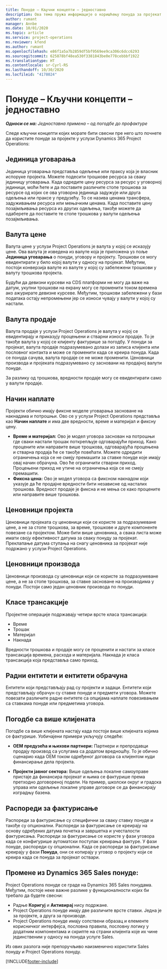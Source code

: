 ```yaml
---
title: Понуде – Кључни концепти – једноставно
description: Ова тема пружа информације о коришћењу понуда за пројекат у услузи Project Operations.
author: rumant
manager: Annbe
ms.date: 10/01/2020
ms.topic: article
ms.service: project-operations
ms.reviewer: kfend
ms.author: rumant
ms.openlocfilehash: e86f1a5a7b2859df5bf9569ee9ca306c6dcc6293
ms.sourcegitcommit: 625878bf48ea530f3381843be0e778cebbbf1922
ms.translationtype: HT
ms.contentlocale: sr-Cyrl-RS
ms.lasthandoff: 10/30/2020
ms.locfileid: "4178024"
---
```

# <a name="quotes---key-concepts---lite"></a>Понуде – Кључни концепти – једноставно

_**Односи се на:** Једноставна примена – од погодбе до профактуре_


Следе кључни концепти којих морате бити свесни пре него што почнете да користите понуде за пројекте у услузи Dynamics 365 Project Operations:

## <a name="contracting-unit"></a>Јединица уговарања

Јединица уговарања представља одељење или праксу која је власник испоруке пројекта. Можете подесити трошкове ресурса за сваку јединицу уговарања. Када одредите цену ресурса за ресурс у уговорној јединици, моћи ћете и да поставите различите стопе трошкова за ресурсе од којих се ова уговорна јединица задужује или друга одељења или праксе у предузећу. То се назива ценама трансфера, задуживањем ресурса или мењачким ценама. Када поставите цену позајмљивања ресурса из других одељења, такође можете да одаберете да поставите те стопе трошкова у валути одељења позајмљивања.

## <a name="cost-currency"></a>Валута цене

Валута цене у услузи Project Operations је валута у којој се исказују цене. Ова валута је изведена из валуте која је приложена уз поље **Јединица уговарања** о понуди, уговору и пројекту. Трошкови се могу евидентирати у било којој валути у односу на пројекат. Међутим, постоји конверзија валуте из валуте у којој су забележени трошкови у валуту трошкова пројекта.

Будући да девизни курсеви на CDS платформи не могу да важе на датум, укупни трошкови на екрану могу се променити током времена ако ажурирате девизне курсеве. Међутим, трошкови забележени у бази података остају непромењени јер се износи чувају у валути у којој су настали.

## <a name="sales-currency"></a>Валута продаје

Валута продаје у услузи Project Operations је валута у којој се евидентирају и приказују процењени и стварни износи продаје. То је такође валута у којој се клијенту фактурише за погодбу. У понуди за пројекат, валута продаје подразумевано долази из записа клијента или пословног контакта и може се променити када се креира понуда. Када се понуда сачува, валута продаје се не може променити. Ценовници производа и пројеката подразумевано су засновани на продајној валути понуде.

За разлику од трошкова, вредности продаје могу се евидентирати само у валути продаје.

## <a name="billing-method"></a>Начин наплате

Пројекти обично имају фиксне моделе уговарања засноване на накнадама и потрошњи. Ово се у услузи Project Operations представља као **Начин наплате** и има две вредности, време и материјал и фиксну цену.

- **Време и материјал:** Ово је модел уговора заснован на потрошњи где сваки настали трошак поткрепљује одговарајући приход. Како процените или направите више трошкова, одговарајућа процењена и стварна продаја ће се такође повећати. Можете одредити ограничења која се не смеју премашити за ставке понуде које имају овај начин обрачуна. Ово ће ограничити стварни приход. Процењени приход не утиче на ограничења која се не смеју премашити.
- **Фиксна цена:** Ово је модел уговора са фиксном накнадом који указује да ће продајне вредности бити независне од насталих трошкова. Вредност продаје је фиксна и не мења се како процените или направите више трошкова.

## <a name="project-price-lists"></a>Ценовници пројекта

Ценовници пројеката су ценовници који се користе за подразумеване цене, а не за стопе трошкова, за време, трошкове и друге компоненте повезане са пројектом. Може бити више ценовника, а свака листа може имати своју ефективност датума за сваку понуду за пројекат. Преклапање датума ступања на снагу ценовника за пројекат није подржано у услузи Project Operations.

## <a name="product-price-lists"></a>Ценовници производа

Ценовници производа су ценовници који се користе за подразумеване цене, а не за стопе трошкова, за ставке засноване на производима у понуди. Постоји само један ценовник производа по понуди.

## <a name="transaction-classes"></a>Класе трансакције

Пројектне операције подржавају четири врсте класа трансакција:

- Време
- Трошак
- Материјал
- Накнада

Вредности трошкова и продаје могу се проценити и настати за класе трансакција времена, расхода и материјала. Накнада је класа трансакција која представља само приход.

## <a name="work-entities-and-billing-entities"></a>Радни ентитети и ентитети обрачуна

Ентитети који представљају рад су пројекти и задаци. Ентитети који представљају обрачун су ставке понуде и предмети уговора. Можете повезати различите радне ентитете са опцијама наплате повезивањем са ставкама понуде или предметима уговора.

## <a name="multi-customer-deals"></a>Погодбе са више клијената

Погодбе са више клијената настају када постоји више клијената којима се фактурише. Уобичајени примери укључују следеће:

- **OEM предузећа и њихови партнери:** Партнери и препродавци продају производ са услугама са додатом вредношћу. То је обично сценарио када OEM током одређеног договора са клијентом нуди финансирање дела пројекта. 

- **Пројекти јавног сектора:** Више одељења локалне самоуправе пристаје да финансира пројекат и њима се фактурише према претходно договореној подели. На пример, школски округ и градска управа или одељење локалне управе договоре се да финансирају изградњу базена.

## <a name="invoice-schedules"></a>Распореди за фактурисање

Распореди за фактурисање су специфични за сваку ставку понуде и такође су опционални. Распореди за фактурисање се креирају на основу одређених датума почетка и завршетка и учесталости фактурисања. Распореди за фактурисање се користе у фази уговора када се конфигурише аутоматски поступак креирања фактуре. У фази понуде, распореди су опционални. Када се распореди за фактурисање креирају у фази **Понуда**, они се копирају у уговор о пројекту који се креира када се понуда за пројекат оствари.

## <a name="changes-from-dynamics-365-sales-quote"></a>Промене из Dynamics 365 Sales понуде:

Project Operations понуде се граде на Dynamics 365 Sales понудама. Међутим, постоје неке важне разлике у функционалности којих би требало да будете свесни:

- Радње **Коригуј** и **Активирај** нису подржане.
- Project Operations понуде имају две различите врсте ставки. Једна је за пројекте, а друга за производе.
- Project Operations понуде имају сопствени образац и елементе корисничког интерфејса, пословна правила, пословну логику у додатним компонентама и скрипте на страни клијента које их чине јединственим у односу на понуда услуге Sales.

Из ових разлога није препоручљиво наизменично користити Sales понуду и Project Operations понуду.


[!INCLUDE[footer-include](../../includes/footer-banner.md)]